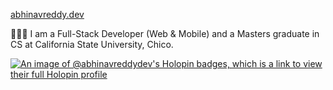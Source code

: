 

[abhinavreddy.dev](https://abhinavreddy.dev) 
<!--  -->
👨🏻‍💻 I am a Full-Stack Developer (Web & Mobile) and a Masters graduate in CS at California State University, Chico.


[![An image of @abhinavreddydev's Holopin badges, which is a link to view their full Holopin profile](https://holopin.me/abhinavreddydev)](https://holopin.io/@abhinavreddydev)



<!--### Blogs posts-->
<!-- BLOG-POST-LIST:START -->
<!-- BLOG-POST-LIST:END -->
<!-- 
<p align="left"> 
<h3 align="left">Connect with me:</h3>
<a href="https://dev.to/abhinavreddy" target="blank"><img align="center" src="https://cdn.jsdelivr.net/npm/simple-icons@3.0.1/icons/dev-dot-to.svg" alt="abhinavreddy" height="50" width="80" /></a>
<a href="https://linkedin.com/in/abhinav-reddy-6397b9156" target="blank"><img align="center" src="https://cdn.jsdelivr.net/npm/simple-icons@3.0.1/icons/linkedin.svg" alt="abhinav-reddy-6397b9156" height="30" width="40" /></a>
<a href="https://instagram.com/_reddy_abhinav" target="blank"><img align="center" src="https://cdn.jsdelivr.net/npm/simple-icons@3.0.1/icons/instagram.svg" alt="_reddy_abhinav" height="30" width="40" /></a>
<a href="https://medium.com/@abhinavreddy9681" target="blank"><img align="center" src="https://cdn.jsdelivr.net/npm/simple-icons@3.0.1/icons/medium.svg" alt="@abhinavreddy9681" height="30" width="40" /></a>
<a href="https://www.hackerrank.com/abhinavreddy9681" target="blank"><img align="center" src="https://cdn.jsdelivr.net/npm/simple-icons@3.0.1/icons/hackerrank.svg" alt="abhinavreddy9681" height="30" width="40" /></a>
</p>

<p><img align="left" src="https://github-readme-stats.vercel.app/api/top-langs/?username=abhinavreddy-dev&layout=compact" alt="abhinavreddy-dev" /></p>
<p>&nbsp;<img align="center" src="https://github-readme-stats.vercel.app/api?username=abhinavreddy-dev&show_icons=true" alt="abhinavreddy-dev" /></p>
 -->
